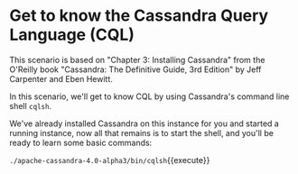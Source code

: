 # Get to know the Cassandra Query Language (CQL)

This scenario is based on "Chapter 3: Installing Cassandra" from the O'Reilly book "Cassandra: The Definitive Guide, 3rd Edition" by Jeff Carpenter and Eben Hewitt.
 
In this scenario, we'll get to know CQL by using Cassandra's command line shell `cqlsh`.

We've already installed Cassandra on this instance for you and started a running instance, now all that remains is to start the shell, and you'll be ready to learn some basic commands:

`./apache-cassandra-4.0-alpha3/bin/cqlsh`{{execute}}

